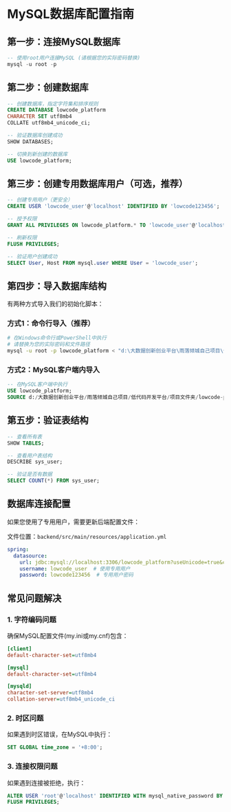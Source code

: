 # MySQL数据库配置指南

## 第一步：连接MySQL数据库
```sql
-- 使用root用户连接MySQL (请根据您的实际密码替换)
mysql -u root -p
```

## 第二步：创建数据库
```sql
-- 创建数据库，指定字符集和排序规则
CREATE DATABASE lowcode_platform 
CHARACTER SET utf8mb4 
COLLATE utf8mb4_unicode_ci;

-- 验证数据库创建成功
SHOW DATABASES;

-- 切换到新创建的数据库
USE lowcode_platform;
```

## 第三步：创建专用数据库用户（可选，推荐）
```sql
-- 创建专用用户（更安全）
CREATE USER 'lowcode_user'@'localhost' IDENTIFIED BY 'lowcode123456';

-- 授予权限
GRANT ALL PRIVILEGES ON lowcode_platform.* TO 'lowcode_user'@'localhost';

-- 刷新权限
FLUSH PRIVILEGES;

-- 验证用户创建成功
SELECT User, Host FROM mysql.user WHERE User = 'lowcode_user';
```

## 第四步：导入数据库结构
有两种方式导入我们的初始化脚本：

### 方式1：命令行导入（推荐）
```bash
# 在Windows命令行或PowerShell中执行
# 请替换为您的实际密码和文件路径
mysql -u root -p lowcode_platform < "d:\大数据创新创业平台\雨落倾城自己项目\低代码开发平台\项目文件夹\lowcode-platform\database\init.sql"
```

### 方式2：MySQL客户端内导入
```sql
-- 在MySQL客户端中执行
USE lowcode_platform;
SOURCE d:/大数据创新创业平台/雨落倾城自己项目/低代码开发平台/项目文件夹/lowcode-platform/database/init.sql;
```

## 第五步：验证表结构
```sql
-- 查看所有表
SHOW TABLES;

-- 查看用户表结构
DESCRIBE sys_user;

-- 验证是否有数据
SELECT COUNT(*) FROM sys_user;
```

## 数据库连接配置
如果您使用了专用用户，需要更新后端配置文件：

文件位置：`backend/src/main/resources/application.yml`

```yaml
spring:
  datasource:
    url: jdbc:mysql://localhost:3306/lowcode_platform?useUnicode=true&characterEncoding=UTF-8&serverTimezone=Asia/Shanghai&useSSL=false&allowPublicKeyRetrieval=true
    username: lowcode_user  # 使用专用用户
    password: lowcode123456  # 专用用户密码
```

## 常见问题解决

### 1. 字符编码问题
确保MySQL配置文件(my.ini或my.cnf)包含：
```ini
[client]
default-character-set=utf8mb4

[mysql]
default-character-set=utf8mb4

[mysqld]
character-set-server=utf8mb4
collation-server=utf8mb4_unicode_ci
```

### 2. 时区问题
如果遇到时区错误，在MySQL中执行：
```sql
SET GLOBAL time_zone = '+8:00';
```

### 3. 连接权限问题
如果遇到连接被拒绝，执行：
```sql
ALTER USER 'root'@'localhost' IDENTIFIED WITH mysql_native_password BY 'your_password';
FLUSH PRIVILEGES;
```